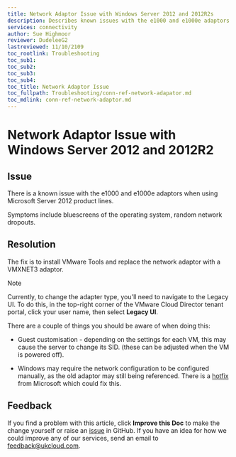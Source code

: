 ```yaml
---
title: Network Adaptor Issue with Windows Server 2012 and 2012R2s
description: Describes known issues with the e1000 and e1000e adaptors when using Microsoft Server 2012
services: connectivity
author: Sue Highmoor
reviewer: DudeleeG2 
lastreviewed: 11/10/2109
toc_rootlink: Troubleshooting
toc_sub1: 
toc_sub2:
toc_sub3:
toc_sub4:
toc_title: Network Adaptor Issue
toc_fullpath: Troubleshooting/conn-ref-network-adapator.md
toc_mdlink: conn-ref-network-adaptor.md
---
```


# Network Adaptor Issue with Windows Server 2012 and 2012R2

## Issue

There is a known issue with the e1000 and e1000e adaptors when using Microsoft Server 2012 product lines.

Symptoms include bluescreens of the operating system, random network dropouts.

## Resolution

The fix is to install VMware Tools and replace the network adaptor with a VMXNET3 adaptor.

> [!NOTE]
> Currently, to change the adapter type, you'll need to navigate to the Legacy UI. To do this, in the top-right corner of the VMware Cloud Director tenant portal, click your user name, then select **Legacy UI**.

There are a couple of things you should be aware of when doing this:

- Guest customisation - depending on the settings for each VM, this may cause the server to change its SID. (these can be adjusted when the VM is powered off).

- Windows may require the network configuration to be configured manually, as the old adaptor may still being referenced. There is a [hotfix](https://support.microsoft.com/kb/2526142) from Microsoft which could fix this.

## Feedback

If you find a problem with this article, click **Improve this Doc** to make the change yourself or raise an [issue](https://github.com/UKCloud/documentation/issues) in GitHub. If you have an idea for how we could improve any of our services, send an email to <feedback@ukcloud.com>.
